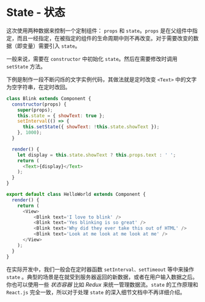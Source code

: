# State - 状态

这次使用两种数据来控制一个定制组件： `props` 和 `state`。`props` 是在父组件中指定，而且一经指定，在被指定的组件的生命周期中则不再改变。对于需要改变的数据（即变量）需要引入 `state`。

一般来说，需要在 `constructor` 中初始化 `state`。然后在需要修改时调用 `setState` 方法。

下例是制作一段不断闪烁的文字实例代码，其做法就是定时改变 `<Text>` 中的文字为空字符串，在定时改回。

```js
class Blink extends Component {
  constructor(props) {
    super(props);
    this.state = { showText: true };
    setInterval(() => {
      this.setState({ showText: !this.state.showText });
    }, 1000);
  }

  render() {
    let display = this.state.showText ? this.props.text : ' ';
    return (
      <Text>{display}</Text>
    );
  }
}

export default class HelloWorld extends Component {
  render() {
    return (
      <View>
          <Blink text='I love to blink' />
          <Blink text='Yes blinking is so great' />
          <Blink text='Why did they ever take this out of HTML' />
          <Blink text='Look at me look at me look at me' />
      </View>
    );
  }
}
```

在实际开发中，我们一般会在定时器函数 `setInterval、setTimeout` 等中来操作 `state` 。典型的场景是在就受到服务器返回的新数据，或者在用户输入数据之后。你也可以使用一些 *状态容器* 比如 *Redux* 来统一管理数据流。`state` 的工作原理和 `React.js` 完全一致，所以对于处理 `state` 的深入细节文档中不再详细介绍。